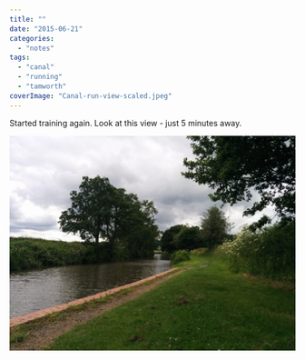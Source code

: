 ```yaml
---
title: ""
date: "2015-06-21"
categories: 
  - "notes"
tags: 
  - "canal"
  - "running"
  - "tamworth"
coverImage: "Canal-run-view-scaled.jpeg"
---
```


Started training again. Look at this view - just 5 minutes away.

[![](images/Canal-run-view-scaled.jpeg)](https://davidpeach.co.uk/wp-content/uploads/2023/03/Canal-run-view-scaled.jpeg)
